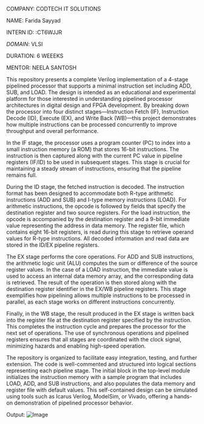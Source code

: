 COMPANY: CODTECH IT SOLUTIONS

NAME: Farida Sayyad

INTERN ID: :CT6WJJR

*DOMAIN*: VLSI

DURATION: 6 WEEEKS

MENTOR: NEELA SANTOSH


This repository presents a complete Verilog implementation of a 4-stage pipelined processor that supports a minimal instruction set including ADD, SUB, and LOAD. The design is intended as an educational and experimental platform for those interested in understanding pipelined processor architectures in digital design and FPGA development. By breaking down the processor into four distinct stages—Instruction Fetch (IF), Instruction Decode (ID), Execute (EX), and Write Back (WB)—this project demonstrates how multiple instructions can be processed concurrently to improve throughput and overall performance.

In the IF stage, the processor uses a program counter (PC) to index into a small instruction memory (a ROM) that stores 16-bit instructions. The instruction is then captured along with the current PC value in pipeline registers (IF/ID) to be used in subsequent stages. This stage is crucial for maintaining a steady stream of instructions, ensuring that the pipeline remains full.

During the ID stage, the fetched instruction is decoded. The instruction format has been designed to accommodate both R-type arithmetic instructions (ADD and SUB) and I-type memory instructions (LOAD). For arithmetic instructions, the opcode is followed by fields that specify the destination register and two source registers. For the load instruction, the opcode is accompanied by the destination register and a 9-bit immediate value representing the address in data memory. The register file, which contains eight 16-bit registers, is read during this stage to retrieve operand values for R-type instructions. All decoded information and read data are stored in the ID/EX pipeline registers.

The EX stage performs the core operations. For ADD and SUB instructions, the arithmetic logic unit (ALU) computes the sum or difference of the source register values. In the case of a LOAD instruction, the immediate value is used to access an internal data memory array, and the corresponding data is retrieved. The result of the operation is then stored along with the destination register identifier in the EX/WB pipeline registers. This stage exemplifies how pipelining allows multiple instructions to be processed in parallel, as each stage works on different instructions concurrently.

Finally, in the WB stage, the result produced in the EX stage is written back into the register file at the destination register specified by the instruction. This completes the instruction cycle and prepares the processor for the next set of operations. The use of synchronous operations and pipelined registers ensures that all stages are coordinated with the clock signal, minimizing hazards and enabling high-speed operation.

The repository is organized to facilitate easy integration, testing, and further extension. The code is well-commented and structured into logical sections representing each pipeline stage. The initial block in the top-level module initializes the instruction memory with a sample program that includes LOAD, ADD, and SUB instructions, and also populates the data memory and register file with default values. This self-contained design can be simulated using tools such as Icarus Verilog, ModelSim, or Vivado, offering a hands-on demonstration of pipelined processor behavior.

Output:
![Image](https://github.com/user-attachments/assets/50792047-987f-46a6-8cd8-f777358d669b)
